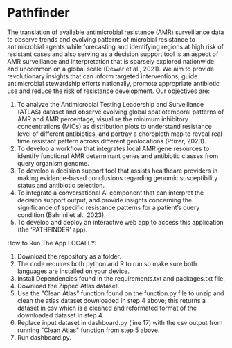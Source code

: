 # Pathfinder

The translation of available antimicrobial resistance (AMR) surveillance data to observe trends and evolving patterns of microbial resistance to antimicrobial agents while forecasting and identifying regions at high risk of resistant cases and also serving as a decision support tool is an aspect of AMR surveillance and interpretation that is sparsely explored nationwide and uncommon on a global scale (Dewar et al., 2021). We aim to provide revolutionary insights that can inform targeted interventions, guide antimicrobial stewardship efforts nationally, promote appropriate antibiotic use and reduce the risk of resistance development.
Our objectives are:
1.	To analyze the Antimicrobial Testing Leadership and Surveillance (ATLAS) dataset and observe evolving global spatiotemporal patterns of AMR and AMR percentage, visualise the minimum inhibitory concentrations (MICs) as distribution plots to understand resistance level of different antibiotics, and portray a choropleth map to reveal real-time resistant pattern across different geolocations (Pfizer, 2023).
2.	To develop a workflow that integrates local AMR gene resources to identify functional AMR determinant genes and antibiotic classes from query organism genome.
3.	To develop a decision support tool that assists healthcare providers in making evidence-based conclusions regarding genomic susceptibility status and antibiotic selection.
4.	To integrate a conversational AI component that can interpret the decision support output, and provide insights concerning the significance of specific resistance patterns for a patient’s query condition (Bahrini et al., 2023).
5.	To develop and deploy an interactive web app to access this application (the ‘PATHFINDER’ app).


How to Run The App LOCALLY:
1. Download the repository as a folder.
2. The code requires both python and R to run so make sure both languages are installed on your device.
3. Install Dependencies found in the requirements.txt and packages.txt file.  
4. Download the Zipped Atlas dataset.
5. Use the "Clean Atlas" function found on the function.py file to unzip and clean the atlas dataset downloaded in step 4 above; this returns a dataset in csv which is a cleaned and reformated format of the downloaded dataset in step 4.
6. Replace input dataset in dashboard.py (line 17) with the csv output from running "Clean Atlas" function from step 5 above.
7. Run dashboard.py.
